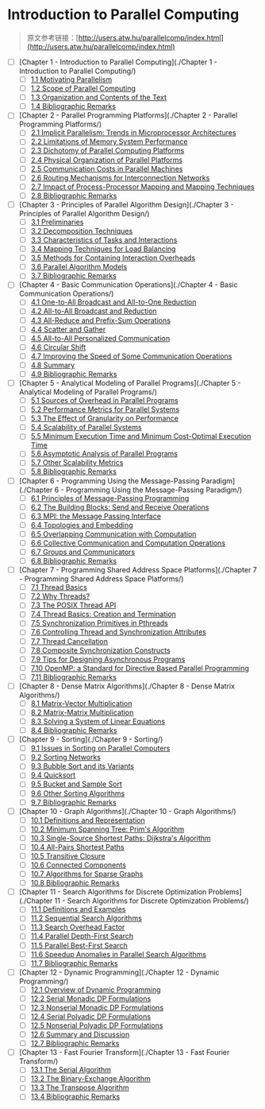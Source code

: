# Introduction to Parallel Computing

> 原文参考链接：[http://users.atw.hu/parallelcomp/index.html](http://users.atw.hu/parallelcomp/index.html)

- [ ] [Chapter 1 - Introduction to Parallel Computing](./Chapter 1 - Introduction to Parallel Computing/)
  - [ ] [1.1 Motivating Parallelism](#)
  - [ ] [1.2 Scope of Parallel Computing](#)
  - [ ] [1.3 Organization and Contents of the Text](#)
  - [ ] [1.4 Bibliographic Remarks](#)
- [ ] [Chapter 2 - Parallel Programming Platforms](./Chapter 2 - Parallel Programming Platforms/)
  - [ ] [2.1 Implicit Parallelism: Trends in Microprocessor Architectures](#)
  - [ ] [2.2 Limitations of Memory System Performance](#)
  - [ ] [2.3 Dichotomy of Parallel Computing Platforms](#)
  - [ ] [2.4 Physical Organization of Parallel Platforms](#)
  - [ ] [2.5 Communication Costs in Parallel Machines](#)
  - [ ] [2.6 Routing Mechanisms for Interconnection Networks](#)
  - [ ] [2.7 Impact of Process-Processor Mapping and Mapping Techniques](#)
  - [ ] [2.8 Bibliographic Remarks](#)
- [ ] [Chapter 3 - Principles of Parallel Algorithm Design](./Chapter 3 - Principles of Parallel Algorithm Design/)
  - [ ] [3.1 Preliminaries](#)
  - [ ] [3.2 Decomposition Techniques](#)
  - [ ] [3.3 Characteristics of Tasks and Interactions](#)
  - [ ] [3.4 Mapping Techniques for Load Balancing](#)
  - [ ] [3.5 Methods for Containing Interaction Overheads](#)
  - [ ] [3.6 Parallel Algorithm Models](#)
  - [ ] [3.7 Bibliographic Remarks](#)
- [ ] [Chapter 4 - Basic Communication Operations](./Chapter 4 - Basic Communication Operations/)
  - [ ] [4.1 One-to-All Broadcast and All-to-One Reduction](#)
  - [ ] [4.2 All-to-All Broadcast and Reduction](#)
  - [ ] [4.3 All-Reduce and Prefix-Sum Operations](#)
  - [ ] [4.4 Scatter and Gather](#)
  - [ ] [4.5 All-to-All Personalized Communication](#)
  - [ ] [4.6 Circular Shift](#)
  - [ ] [4.7 Improving the Speed of Some Communication Operations](#)
  - [ ] [4.8 Summary](#)
  - [ ] [4.9 Bibliographic Remarks](#)
- [ ] [Chapter 5 - Analytical Modeling of Parallel Programs](./Chapter 5 - Analytical Modeling of Parallel Programs/)
  - [ ] [5.1 Sources of Overhead in Parallel Programs](#)
  - [ ] [5.2 Performance Metrics for Parallel Systems](#)
  - [ ] [5.3 The Effect of Granularity on Performance](#)
  - [ ] [5.4 Scalability of Parallel Systems](#)
  - [ ] [5.5 Minimum Execution Time and Minimum Cost-Optimal Execution Time](#)
  - [ ] [5.6 Asymptotic Analysis of Parallel Programs](#)
  - [ ] [5.7 Other Scalability Metrics](#)
  - [ ] [5.8 Bibliographic Remarks](#)
- [ ] [Chapter 6 - Programming Using the Message-Passing Paradigm](./Chapter 6 - Programming Using the Message-Passing Paradigm/)
  - [ ] [6.1 Principles of Message-Passing Programming](#)
  - [ ] [6.2 The Building Blocks: Send and Receive Operations](#)
  - [ ] [6.3 MPI: the Message Passing Interface](#)
  - [ ] [6.4 Topologies and Embedding](#)
  - [ ] [6.5 Overlapping Communication with Computation](#)
  - [ ] [6.6 Collective Communication and Computation Operations](#)
  - [ ] [6.7 Groups and Communicators](#)
  - [ ] [6.8 Bibliographic Remarks](#)
- [ ] [Chapter 7 - Programming Shared Address Space Platforms](./Chapter 7 - Programming Shared Address Space Platforms/)
  - [ ] [7.1 Thread Basics](#)
  - [ ] [7.2 Why Threads?](#)
  - [ ] [7.3 The POSIX Thread API](#)
  - [ ] [7.4 Thread Basics: Creation and Termination](#)
  - [ ] [7.5 Synchronization Primitives in Pthreads](#)
  - [ ] [7.6 Controlling Thread and Synchronization Attributes](#)
  - [ ] [7.7 Thread Cancellation](#)
  - [ ] [7.8 Composite Synchronization Constructs](#)
  - [ ] [7.9 Tips for Designing Asynchronous Programs](#)
  - [ ] [7.10 OpenMP: a Standard for Directive Based Parallel Programming](#)
  - [ ] [7.11 Bibliographic Remarks](#)
- [ ] [Chapter 8 - Dense Matrix Algorithms](./Chapter 8 - Dense Matrix Algorithms/)
  - [ ] [8.1 Matrix-Vector Multiplication](#)
  - [ ] [8.2 Matrix-Matrix Multiplication](#)
  - [ ] [8.3 Solving a System of Linear Equations](#)
  - [ ] [8.4 Bibliographic Remarks](#)
- [ ] [Chapter 9 - Sorting](./Chapter 9 - Sorting/)
  - [ ] [9.1 Issues in Sorting on Parallel Computers](#)
  - [ ] [9.2 Sorting Networks](#)
  - [ ] [9.3 Bubble Sort and its Variants](#)
  - [ ] [9.4 Quicksort](#)
  - [ ] [9.5 Bucket and Sample Sort](#)
  - [ ] [9.6 Other Sorting Algorithms](#)
  - [ ] [9.7 Bibliographic Remarks](#)
- [ ] [Chapter 10 - Graph Algorithms](./Chapter 10 - Graph Algorithms/)
  - [ ] [10.1 Definitions and Representation](#)
  - [ ] [10.2 Minimum Spanning Tree: Prim's Algorithm](#)
  - [ ] [10.3 Single-Source Shortest Paths: Dijkstra's Algorithm](#)
  - [ ] [10.4 All-Pairs Shortest Paths](#)
  - [ ] [10.5 Transitive Closure](#)
  - [ ] [10.6 Connected Components](#)
  - [ ] [10.7 Algorithms for Sparse Graphs](#)
  - [ ] [10.8 Bibliographic Remarks](#)
- [ ] [Chapter 11 - Search Algorithms for Discrete Optimization Problems](./Chapter 11 - Search Algorithms for Discrete Optimization Problems/)
  - [ ] [11.1 Definitions and Examples](#)
  - [ ] [11.2 Sequential Search Algorithms](#)
  - [ ] [11.3 Search Overhead Factor](#)
  - [ ] [11.4 Parallel Depth-First Search](#)
  - [ ] [11.5 Parallel Best-First Search](#)
  - [ ] [11.6 Speedup Anomalies in Parallel Search Algorithms](#)
  - [ ] [11.7 Bibliographic Remarks](#)
- [ ] [Chapter 12 - Dynamic Programming](./Chapter 12 - Dynamic Programming/)
  - [ ] [12.1 Overview of Dynamic Programming](#)
  - [ ] [12.2 Serial Monadic DP Formulations](#)
  - [ ] [12.3 Nonserial Monadic DP Formulations](#)
  - [ ] [12.4 Serial Polyadic DP Formulations](#)
  - [ ] [12.5 Nonserial Polyadic DP Formulations](#)
  - [ ] [12.6 Summary and Discussion](#)
  - [ ] [12.7 Bibliographic Remarks](#)
- [ ] [Chapter 13 - Fast Fourier Transform](./Chapter 13 - Fast Fourier Transform/)
  - [ ] [13.1 The Serial Algorithm](#)
  - [ ] [13.2 The Binary-Exchange Algorithm](#)
  - [ ] [13.3 The Transpose Algorithm](#)
  - [ ] [13.4 Bibliographic Remarks](#)